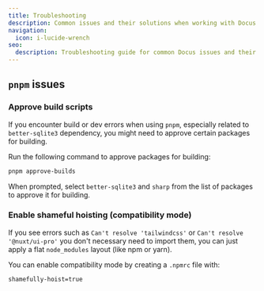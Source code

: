 ```yaml
---
title: Troubleshooting
description: Common issues and their solutions when working with Docus.
navigation:
  icon: i-lucide-wrench
seo:
  description: Troubleshooting guide for common Docus issues and their solutions.
---
```


## `pnpm` issues

### Approve build scripts

If you encounter build or dev errors when using `pnpm`, especially related to `better-sqlite3` dependency, you might need to approve certain packages for building.

Run the following command to approve packages for building:

```bash [Terminal]
pnpm approve-builds
```

When prompted, select `better-sqlite3` and `sharp` from the list of packages to approve it for building.

### Enable shameful hoisting (compatibility mode)

If you see errors such as `Can't resolve 'tailwindcss'` or `Can't resolve '@nuxt/ui-pro'` you don't necessary need to import them, you can just apply a flat `node_modules` layout (like npm or yarn).

You can enable compatibility mode by creating a `.npmrc` file with:

```bash [.npmrc]
shamefully-hoist=true
```
